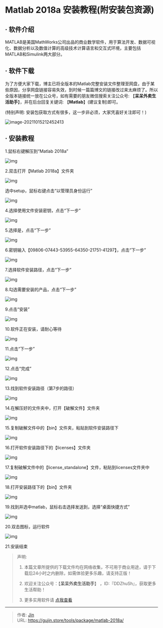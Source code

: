 # Matlab 2018a 安装教程(附安装包资源)


## · 软件介绍
MATLAB是美国MathWorks公司出品的商业数学软件，用于算法开发、数据可视化、数据分析以及数值计算的高级技术计算语言和交互式环境，主要包括MATLAB和Simulink两大部分。


## · 软件下载
为了方便大家下载，博主已将全版本的Matlab完整安装文件整理至网盘，由于某些原因，分享网盘链接容易失效，到时候一篇篇博文的链接改过来太麻烦了。所以全版本链接统一放在公众号，如有需要的朋友微信搜索关注公众号: 【**呆呆外卖生活助手**】，并在后台回复关键词: 【**Matlab**】(建议复制)即可。

(特别声明: 安装包获取方式有很多，这一步非必须，大家凭喜好关注即可！)

![image-20211015212452413](https://img.gujin.store/img/image-20211015212452413.png)

## · 安装教程

1.鼠标右键解压到“Matlab 2018a”

![img](https://img.gujin.store/img/v2-0557a3aca776ab727c321069c6b6af7c_720w.png)



2.双击打开【Matlab 2018a】文件夹

![img](https://img.gujin.store/img/v2-e25b32a07b1be27a05ffcd0237fff3f7_720w.png)

选中setup，鼠标右键点击“以管理员身份运行”

![img](https://img.gujin.store/img/v2-ab2dc553145ca7489f775fa9f476d60b_720w.png)



4.选择使用文件安装密钥，点击“下一步”

![img](https://img.gujin.store/img/v2-912586427125b437e0174783c376a800_720w.png)

 

 

5.选择是，点击“下一步”

 

![img](https://img.gujin.store/img/v2-878568caf4df06174cd4b86ea76c76b2_720w.png)

 

 

6.密钥输入【09806-07443-53955-64350-21751-41297】，点击“下一步”

![img](https://img.gujin.store/img/v2-c89a623b1c04aa7c2447354654a13a16_720w.png)

 

 

7.选择软件安装路径，点击“下一步”

![img](https://img.gujin.store/img/v2-c4916d06dacbe024e466df18f889ca40_720w.png)

 

8.勾选需要安装的产品，点击“下一步”

![img](https://img.gujin.store/img/v2-f563fcda6897553d39dc997f3ad200e9_720w.png)

9.点击“安装”

![img](https://img.gujin.store/img/v2-2349d195333b81ba4813c0a57bb6bffa_720w.png)

10.软件正在安装，请耐心等待

![img](https://img.gujin.store/img/v2-52579c4529cc23183cb05c4c5b8dd26f_720w.png)

11.点击“下一步”

![img](https://img.gujin.store/img/v2-a2b27c2f77e6e74745e8f76636512f5f_720w.png)

12.点击“完成”

![img](https://img.gujin.store/img/v2-a18737e2b1ba65d6d1a8c3ac28b6cb0a_720w.png)

13.找到软件安装路径（第7步的路径）

![img](https://img.gujin.store/img/v2-84aa3e5c4504696e7ae3e7ec32ae7fea_720w.png)

14.在解压好的文件夹中，打开【破解文件】文件夹

![img](https://img.gujin.store/img/v2-31e1207633548d50353dbf9547a782e9_720w.png)

15.复制破解文件中的【bin】文件夹，粘贴到软件安装路径下

![img](https://img.gujin.store/img/v2-6dc04a6fef72e8216260b8d99313202f_720w.png)

16.打开软件安装路径下的【licenses】文件夹

![img](https://img.gujin.store/img/v2-c09df51c466bf0d47957472e1931d6f9_720w.png)

17.复制破解文件中的【license_standalone】文件，粘贴到licenses文件夹中

![img](https://img.gujin.store/img/v2-5d1dbb07ee8c763efae8865267aa5ae0_720w.png)

18.打开安装路径下的【bin】文件夹

![img](https://img.gujin.store/img/v2-c35bf3b09bb76a719ed4edd2a2460de0_720w.png)

19.找到并选中matlab，鼠标右击选择发送到，选择“桌面快捷方式”

![img](https://img.gujin.store/img/v2-b0ee8e7f8a8191a28795031e5200d474_720w.png)

20.双击图标，运行软件

![img](https://img.gujin.store/img/v2-bc8597c2c5fb9ca1278f8e0c15c84316_720w.png)



21.安装结束




> 声明: 
>
> 1. 本篇文章所提供的下载文件均在网络收集，不可用于商业用途，请于下载后24小时之内删除，如需体验更多乐趣，请支持正版！
>
> 2. 欢迎关注公众号：【**呆呆外卖生活助手**】 ，ID:『DDZhuSh』，获取更多生活帮助！
>
> 3. 更多实用软件请  [点我查看](/tools)

---

> 作者: [Jin](https://img.gujin.store/img/favicon.ico)  
> URL: https://gujin.store/tools/package/matlab-2018a/  

